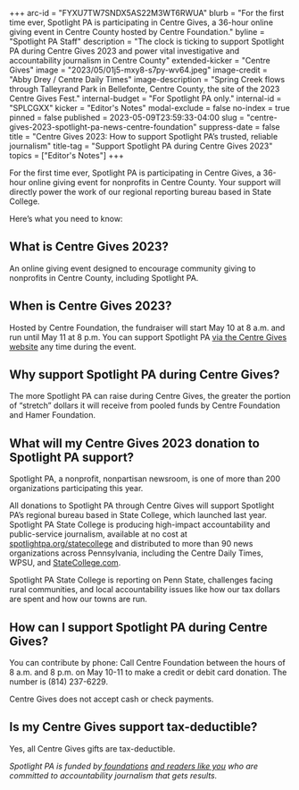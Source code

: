 +++
arc-id = "FYXU7TW7SNDX5AS22M3WT6RWUA"
blurb = "For the first time ever, Spotlight PA is participating in Centre Gives, a 36-hour online giving event in Centre County hosted by Centre Foundation."
byline = "Spotlight PA Staff"
description = "The clock is ticking to support Spotlight PA during Centre Gives 2023 and power vital investigative and accountability journalism in Centre County"
extended-kicker = "Centre Gives"
image = "2023/05/01j5-mxy8-s7py-wv64.jpeg"
image-credit = "Abby Drey / Centre Daily Times"
image-description = "Spring Creek flows through Talleyrand Park in Bellefonte, Centre County, the site of the 2023 Centre Gives Fest."
internal-budget = "For Spotlight PA only."
internal-id = "SPLCGXX"
kicker = "Editor's Notes"
modal-exclude = false
no-index = true
pinned = false
published = 2023-05-09T23:59:33-04:00
slug = "centre-gives-2023-spotlight-pa-news-centre-foundation"
suppress-date = false
title = "Centre Gives 2023: How to support Spotlight PA’s trusted, reliable journalism"
title-tag = "Support Spotlight PA during Centre Gives 2023"
topics = ["Editor's Notes"]
+++

For the first time ever, Spotlight PA is participating in Centre Gives, a 36-hour online giving event for nonprofits in Centre County. Your support will directly power the work of our regional reporting bureau based in State College.

Here’s what you need to know:

## What is Centre Gives 2023?

An online giving event designed to encourage community giving to nonprofits in Centre County, including Spotlight PA.

## When is Centre Gives 2023?

Hosted by Centre Foundation, the fundraiser will start May 10 at 8 a.m. and run until May 11 at 8 p.m. You can support Spotlight PA <a href="http://centregives.org/organizations/273-spotlight-pa">via the Centre Gives website</a> any time during the event.

## Why support Spotlight PA during Centre Gives?

The more Spotlight PA can raise during Centre Gives, the greater the portion of “stretch” dollars it will receive from pooled funds by Centre Foundation and Hamer Foundation.

## What will my Centre Gives 2023 donation to Spotlight PA support?

Spotlight PA, a nonprofit, nonpartisan newsroom, is one of more than 200 organizations participating this year.

All donations to Spotlight PA through Centre Gives will support Spotlight PA’s regional bureau based in State College, which launched last year. Spotlight PA State College is producing high-impact accountability and public-service journalism, available at no cost at <a href="http://spotlightpa.org/statecollege">spotlightpa.org/statecollege</a> and distributed to more than 90 news organizations across Pennsylvania, including the Centre Daily Times, WPSU, and <a href="http://StateCollege.com" target="_blank">StateCollege.com</a>.

Spotlight PA State College is reporting on Penn State, challenges facing rural communities, and local accountability issues like how our tax dollars are spent and how our towns are run.

## How can I support Spotlight PA during Centre Gives?

You can contribute by phone: Call Centre Foundation between the hours of 8 a.m. and 8 p.m. on May 10-11 to make a credit or debit card donation. The number is (814) 237-6229.

Centre Gives does not accept cash or check payments.

## Is my Centre Gives support tax-deductible?

Yes, all Centre Gives gifts are tax-deductible.

<i>Spotlight PA is funded by</i><a href="https://www.spotlightpa.org/support"><i> foundations</i></a><i> </i><a href="https://www.spotlightpa.org/support"><i>and readers like you</i></a><i> who are committed to accountability journalism that gets results.</i>
